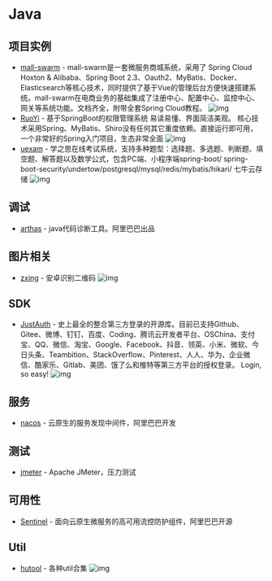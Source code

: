 # Java

## 项目实例

- [mall-swarm](https://github.com/macrozheng/mall-swarm) - mall-swarm是一套微服务商城系统，采用了 Spring Cloud Hoxton &amp; Alibaba、Spring Boot 2.3、Oauth2、MyBatis、Docker、Elasticsearch等核心技术，同时提供了基于Vue的管理后台方便快速搭建系统。mall-swarm在电商业务的基础集成了注册中心、配置中心、监控中心、网关等系统功能。文档齐全，附带全套Spring Cloud教程。 ![img](https://img.shields.io/github/stars/macrozheng/mall-swarm)
- [RuoYi](https://github.com/yangzongzhuan/RuoYi) - 基于SpringBoot的权限管理系统 易读易懂、界面简洁美观。 核心技术采用Spring、MyBatis、Shiro没有任何其它重度依赖。直接运行即可用，一个非常好的Spring入门项目，生态非常全面 ![img](https://img.shields.io/github/stars/yangzongzhuan/RuoYi)
- [uexam](https://github.com/alvis-u/uexam) - 学之思在线考试系统，支持多种题型：选择题、多选题、判断题、填空题、解答题以及数学公式，包含PC端、小程序端spring-boot/
spring-boot-security/undertow/postgresql/mysql/redis/mybatis/hikari/
七牛云存储 ![img](https://img.shields.io/github/stars/alvis-u/uexam)

## 调试

- [arthas](https://github.com/alibaba/arthas) - java代码诊断工具。阿里巴巴出品


## 图片相关

- [zxing](https://github.com/zxing/zxing) - 安卓识别二维码 ![img](https://img.shields.io/github/stars/zxing/zxing)

## SDK

- [JustAuth](https://github.com/justauth/JustAuth) -  史上最全的整合第三方登录的开源库。目前已支持Github、Gitee、微博、钉钉、百度、Coding、腾讯云开发者平台、OSChina、支付宝、QQ、微信、淘宝、Google、Facebook、抖音、领英、小米、微软、今日头条、Teambition、StackOverflow、Pinterest、人人、华为、企业微信、酷家乐、Gitlab、美团、饿了么和推特等第三方平台的授权登录。 Login, so easy! ![img](https://img.shields.io/github/stars/justauth/JustAuth)

## 服务

- [nacos](https://github.com/alibaba/nacos) - 云原生的服务发现中间件，阿里巴巴开发

## 测试

- [jmeter](https://github.com/apache/jmeter) - Apache JMeter，压力测试

## 可用性

- [Sentinel](https://github.com/alibaba/Sentinel) - 面向云原生微服务的高可用流控防护组件，阿里巴巴开源

## Util

- [hutool](https://github.com/looly/hutool) - 各种util合集 ![img](https://img.shields.io/github/stars/looly/hutool)